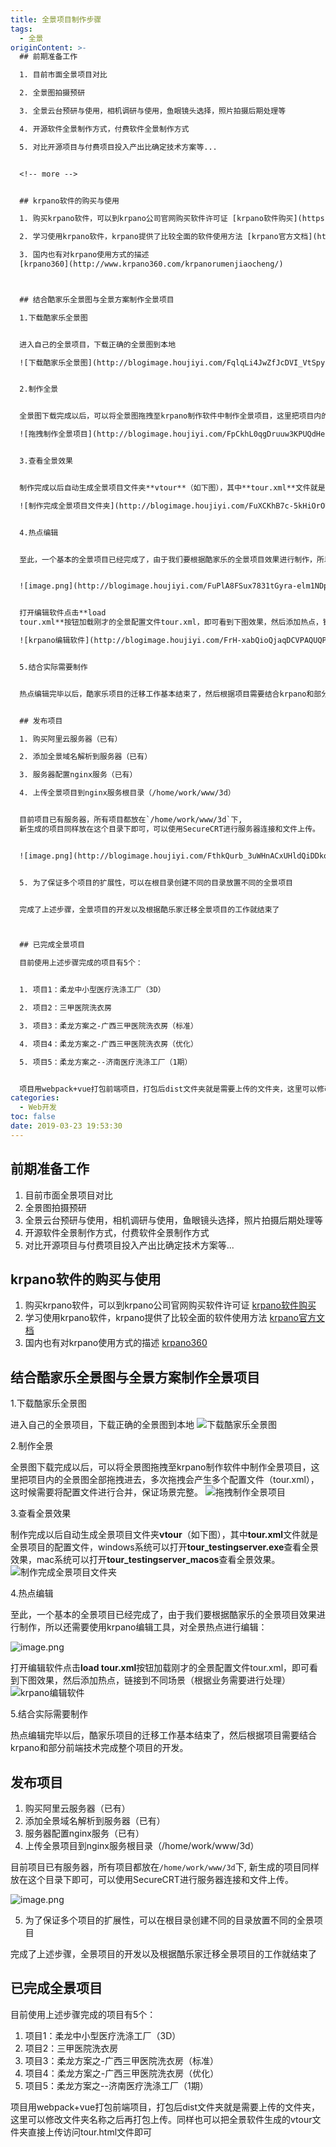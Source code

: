 ```yaml
---
title: 全景项目制作步骤
tags:
  - 全景
originContent: >-
  ## 前期准备工作

  1. 目前市面全景项目对比

  2. 全景图拍摄预研

  3. 全景云台预研与使用，相机调研与使用，鱼眼镜头选择，照片拍摄后期处理等

  4. 开源软件全景制作方式，付费软件全景制作方式

  5. 对比开源项目与付费项目投入产出比确定技术方案等...


  <!-- more -->


  ## krpano软件的购买与使用

  1. 购买krpano软件，可以到krpano公司官网购买软件许可证 [krpano软件购买](https://krpano.com/buy/)

  2. 学习使用krpano软件，krpano提供了比较全面的软件使用方法 [krpano官方文档](https://krpano.com/docu/) 

  3. 国内也有对krpano使用方式的描述
  [krpano360](http://www.krpano360.com/krpanorumenjiaocheng/)



  ## 结合酷家乐全景图与全景方案制作全景项目

  1.下载酷家乐全景图


  进入自己的全景项目，下载正确的全景图到本地

  ![下载酷家乐全景图](http://blogimage.houjiyi.com/FqlqLi4JwZfJcDVI_VtSpyPsZ1gs)


  2.制作全景


  全景图下载完成以后，可以将全景图拖拽至krpano制作软件中制作全景项目，这里把项目内的全景图全部拖拽进去，多次拖拽会产生多个配置文件（tour.xml），这时候需要将配置文件进行合并，保证场景完整。

  ![拖拽制作全景项目](http://blogimage.houjiyi.com/FpCkhL0qgDruuw3KPUQdHeZnTDVY)


  3.查看全景效果


  制作完成以后自动生成全景项目文件夹**vtour**（如下图），其中**tour.xml**文件就是全景项目的配置文件，windows系统可以打开**tour_testingserver.exe**查看全景效果，mac系统可以打开**tour_testingserver_macos**查看全景效果。

  ![制作完成全景项目文件夹](http://blogimage.houjiyi.com/FuXCKhB7c-5kHiOrOUAm4pWlBr3S)


  4.热点编辑


  至此，一个基本的全景项目已经完成了，由于我们要根据酷家乐的全景项目效果进行制作，所以还需要使用krpano编辑工具，对全景热点进行编辑：


  ![image.png](http://blogimage.houjiyi.com/FuPlA8FSux7831tGyra-elm1NDp1)


  打开编辑软件点击**load
  tour.xml**按钮加载刚才的全景配置文件tour.xml，即可看到下图效果，然后添加热点，链接到不同场景（根据业务需要进行处理）

  ![krpano编辑软件](http://blogimage.houjiyi.com/FrH-xabQioQjaqDCVPAQUQPeeJgw)


  5.结合实际需要制作


  热点编辑完毕以后，酷家乐项目的迁移工作基本结束了，然后根据项目需要结合krpano和部分前端技术完成整个项目的开发。


  ## 发布项目

  1. 购买阿里云服务器（已有）

  2. 添加全景域名解析到服务器（已有）

  3. 服务器配置nginx服务（已有）

  4. 上传全景项目到nginx服务根目录（/home/work/www/3d）


  目前项目已有服务器，所有项目都放在`/home/work/www/3d`下,
  新生成的项目同样放在这个目录下即可，可以使用SecureCRT进行服务器连接和文件上传。


  ![image.png](http://blogimage.houjiyi.com/FthkQurb_3uWHnACxUHldQiDDkoh)


  5. 为了保证多个项目的扩展性，可以在根目录创建不同的目录放置不同的全景项目


  完成了上述步骤，全景项目的开发以及根据酷乐家迁移全景项目的工作就结束了



  ## 已完成全景项目

  目前使用上述步骤完成的项目有5个：


  1. 项目1：柔龙中小型医疗洗涤工厂（3D）

  2. 项目2：三甲医院洗衣房

  3. 项目3：柔龙方案之-广西三甲医院洗衣房（标准）

  4. 项目4：柔龙方案之-广西三甲医院洗衣房（优化）

  5. 项目5：柔龙方案之--济南医疗洗涤工厂（1期）


  项目用webpack+vue打包前端项目，打包后dist文件夹就是需要上传的文件夹，这里可以修改文件夹名称之后再打包上传。同样也可以把全景软件生成的vtour文件夹直接上传访问tour.html文件即可
categories:
  - Web开发
toc: false
date: 2019-03-23 19:53:30
---
```


## 前期准备工作
1. 目前市面全景项目对比
2. 全景图拍摄预研
3. 全景云台预研与使用，相机调研与使用，鱼眼镜头选择，照片拍摄后期处理等
4. 开源软件全景制作方式，付费软件全景制作方式
5. 对比开源项目与付费项目投入产出比确定技术方案等...

<!-- more -->

## krpano软件的购买与使用
1. 购买krpano软件，可以到krpano公司官网购买软件许可证 [krpano软件购买](https://krpano.com/buy/)
2. 学习使用krpano软件，krpano提供了比较全面的软件使用方法 [krpano官方文档](https://krpano.com/docu/) 
3. 国内也有对krpano使用方式的描述 [krpano360](http://www.krpano360.com/krpanorumenjiaocheng/)


## 结合酷家乐全景图与全景方案制作全景项目
1.下载酷家乐全景图

进入自己的全景项目，下载正确的全景图到本地
![下载酷家乐全景图](http://blogimage.houjiyi.com/FqlqLi4JwZfJcDVI_VtSpyPsZ1gs)

2.制作全景

全景图下载完成以后，可以将全景图拖拽至krpano制作软件中制作全景项目，这里把项目内的全景图全部拖拽进去，多次拖拽会产生多个配置文件（tour.xml），这时候需要将配置文件进行合并，保证场景完整。
![拖拽制作全景项目](http://blogimage.houjiyi.com/FpCkhL0qgDruuw3KPUQdHeZnTDVY)

3.查看全景效果

制作完成以后自动生成全景项目文件夹**vtour**（如下图），其中**tour.xml**文件就是全景项目的配置文件，windows系统可以打开**tour_testingserver.exe**查看全景效果，mac系统可以打开**tour_testingserver_macos**查看全景效果。
![制作完成全景项目文件夹](http://blogimage.houjiyi.com/FuXCKhB7c-5kHiOrOUAm4pWlBr3S)

4.热点编辑

至此，一个基本的全景项目已经完成了，由于我们要根据酷家乐的全景项目效果进行制作，所以还需要使用krpano编辑工具，对全景热点进行编辑：

![image.png](http://blogimage.houjiyi.com/FuPlA8FSux7831tGyra-elm1NDp1)

打开编辑软件点击**load tour.xml**按钮加载刚才的全景配置文件tour.xml，即可看到下图效果，然后添加热点，链接到不同场景（根据业务需要进行处理）
![krpano编辑软件](http://blogimage.houjiyi.com/FrH-xabQioQjaqDCVPAQUQPeeJgw)

5.结合实际需要制作

热点编辑完毕以后，酷家乐项目的迁移工作基本结束了，然后根据项目需要结合krpano和部分前端技术完成整个项目的开发。

## 发布项目
1. 购买阿里云服务器（已有）
2. 添加全景域名解析到服务器（已有）
3. 服务器配置nginx服务（已有）
4. 上传全景项目到nginx服务根目录（/home/work/www/3d）

目前项目已有服务器，所有项目都放在`/home/work/www/3d`下, 新生成的项目同样放在这个目录下即可，可以使用SecureCRT进行服务器连接和文件上传。

![image.png](http://blogimage.houjiyi.com/FthkQurb_3uWHnACxUHldQiDDkoh)

5. 为了保证多个项目的扩展性，可以在根目录创建不同的目录放置不同的全景项目

完成了上述步骤，全景项目的开发以及根据酷乐家迁移全景项目的工作就结束了


## 已完成全景项目
目前使用上述步骤完成的项目有5个：

1. 项目1：柔龙中小型医疗洗涤工厂（3D）
2. 项目2：三甲医院洗衣房
3. 项目3：柔龙方案之-广西三甲医院洗衣房（标准）
4. 项目4：柔龙方案之-广西三甲医院洗衣房（优化）
5. 项目5：柔龙方案之--济南医疗洗涤工厂（1期）

项目用webpack+vue打包前端项目，打包后dist文件夹就是需要上传的文件夹，这里可以修改文件夹名称之后再打包上传。同样也可以把全景软件生成的vtour文件夹直接上传访问tour.html文件即可